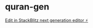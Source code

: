 # quran-gen

[Edit in StackBlitz next generation editor ⚡️](https://stackblitz.com/~/github.com/mkantem/quran-gen)
